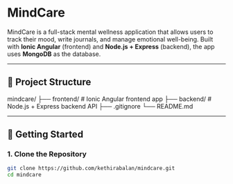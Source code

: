 # MindCare

MindCare is a full-stack mental wellness application that allows users to track their mood, write journals, and manage emotional well-being. Built with **Ionic Angular** (frontend) and **Node.js + Express** (backend), the app uses **MongoDB** as the database.

---

## 📁 Project Structure

mindcare/
├── frontend/ # Ionic Angular frontend app
├── backend/ # Node.js + Express backend API
├── .gitignore
└── README.md

---

## 🚀 Getting Started

### 1. Clone the Repository

```bash
git clone https://github.com/kethirabalan/mindcare.git
cd mindcare